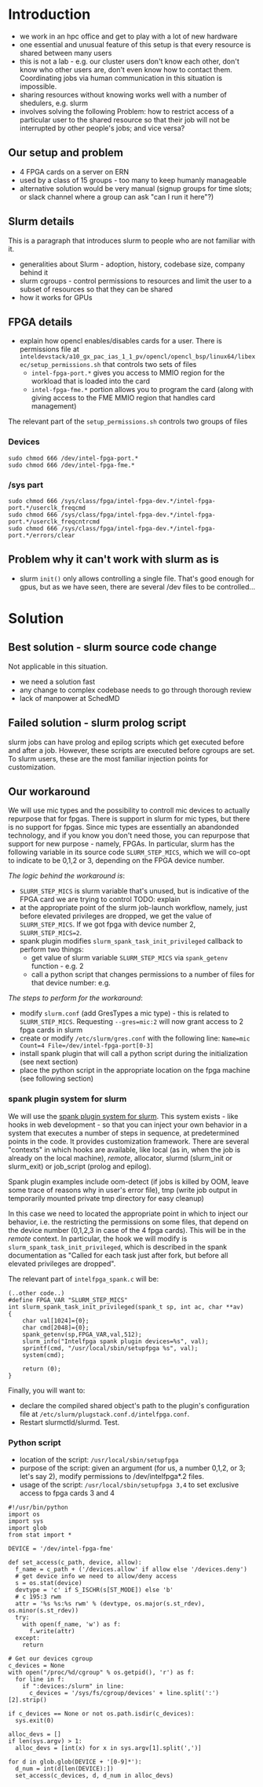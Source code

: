 

# Introduction


- we work in an hpc office and get to play with a lot of new hardware
- one essential and unusual feature of this setup is that every resource is shared between many users
- this is not a lab - e.g. our cluster users don't know each other, don't know who other users are, don't even know how to contact them. Coordinating jobs via human communication in this situation is impossible.
- sharing resources without knowing works well with a number of shedulers, e.g. slurm
- involves solving the following Problem: how to restrict access of a particular user to the shared resource so that their job will not be interrupted by other people's jobs; and vice versa?

## Our setup and problem

- 4 FPGA cards on a server on ERN
- used by a class of 15 groups - too many to keep humanly manageable
- alternative solution would be very manual (signup groups for time slots; or slack channel where a group can ask "can I run it here"?)


## Slurm details

This is a paragraph that introduces slurm to people who are not familiar with it. 
- generalities about Slurm - adoption, history, codebase size, company behind it
- slurm cgroups - control permissions to resources and limit the user to a subset of resources so that they can be shared
- how it works for GPUs


## FPGA details

- explain how opencl enables/disables cards for a user. There is permissions file at `inteldevstack/a10_gx_pac_ias_1_1_pv/opencl/opencl_bsp/linux64/libexec/setup_permissions.sh` that controls two sets of files
  * `intel-fpga-port.*` gives you access to MMIO region for the workload that is loaded into the card
  * `intel-fpga-fme.*` portion allows you to program the card (along with giving access to the FME MMIO region that handles card management) 

The relevant part of the `setup_permissions.sh` controls two groups of files

### Devices

```
sudo chmod 666 /dev/intel-fpga-port.*
sudo chmod 666 /dev/intel-fpga-fme.*
```

### /sys part

```
sudo chmod 666 /sys/class/fpga/intel-fpga-dev.*/intel-fpga-port.*/userclk_freqcmd
sudo chmod 666 /sys/class/fpga/intel-fpga-dev.*/intel-fpga-port.*/userclk_freqcntrcmd
sudo chmod 666 /sys/class/fpga/intel-fpga-dev.*/intel-fpga-port.*/errors/clear
```

## Problem why it can't work with slurm as is

- slurm `init()` only allows controlling a single file. That's good enough for gpus, but as we have seen, there are several /dev files to be controlled... 

# Solution

## Best solution - slurm source code change

Not applicable in this situation. 
- we need a solution fast
- any change to complex codebase needs to go through thorough review
- lack of manpower at SchedMD

## Failed solution - slurm prolog script

slurm jobs can have prolog and epilog scripts which get executed before and after a job. However, these scripts are executed before cgroups are set. To slurm users, these are the 
most familiar injection points for customization. 

## Our workaround

We will use mic types and the possibility to controll mic devices to actually repurpose that for fpgas. There is support in slurm for mic types, but there is no support for
fpgas. Since mic types are essentially an abandonded technology, and if you know you don't need those, you can repurpose that support for new purpose - namely, FPGAs. 
In particular, slurm has the following variable in its source code `SLURM_STEP_MICS`, which we will co-opt to indicate to be 0,1,2 or 3, depending on the FPGA device number. 

*The logic behind the workaround is*: 
- `SLURM_STEP_MICS` is slurm variable that's unused, but is indicative of the FPGA card we are trying to control  TODO: explain
- at the appropriate point of the slurm job-launch workflow, namely, just before elevated privileges are dropped, we get the value of `SLURM_STEP_MICS`. If we got fpga with device number 2, `SLURM_STEP_MICS=2`.
- spank plugin modifies `slurm_spank_task_init_privileged` callback to perform two things: 
  * get value of slurm variable `SLURM_STEP_MICS` via `spank_getenv` function - e.g. 2
  * call a python script that changes permissions to a number of files for that device number: e.g. 

*The steps to perform for the workaround*: 
- modify `slurm.conf` (add GresTypes a mic type) - this is related to `SLURM_STEP_MICS`. Requesting `--gres=mic:2` will now grant access to 2 fpga cards in slurm
- create or modify `/etc/slurm/gres.conf` with the following line: 
```Name=mic Count=4 File=/dev/intel-fpga-port[0-3]```
- install spank plugin that will call a python script during the initialization (see next section)
- place the python script in the appropriate location on the fpga machine (see following section)

### spank plugin system for slurm

We will use the [spank plugin system for slurm](https://slurm.schedmd.com/spank.html). This system exists - like hooks in web development - so that you can inject your own behavior in 
a system that executes a number of steps in sequence, at predetermined points in the code. It provides customization framework. There are several "contexts" in which hooks are available, 
like local (as in, when the job is already on the local machine), _remote_, allocator, slurmd (slurm_init or slurm_exit) or job_script (prolog and epilog). 

Spank plugin examples include oom-detect (if jobs is killed by OOM, leave some trace of reasons why in user's error file), tmp (write job output in temporarily mounted private tmp directory 
for easy cleanup)

In this case we need to located the appropriate point in which to inject our behavior, i.e. the restricting the permissions on some files, that depend on the device number (0,1,2,3 in case of the 4 fpga cards). 
This will be in the _remote_ context. In particular, the hook we will modify is `slurm_spank_task_init_privileged`, which is described in the spank documentation as 
"Called for each task just after fork, but before all elevated privileges are dropped". 

The relevant part of `intelfpga_spank.c` will be: 

```
(..other code..)
#define FPGA_VAR "SLURM_STEP_MICS"
int slurm_spank_task_init_privileged(spank_t sp, int ac, char **av)
{
    char val[1024]={0};
    char cmd[2048]={0};
    spank_getenv(sp,FPGA_VAR,val,512);
    slurm_info("Intelfpga spank plugin devices=%s", val);
    sprintf(cmd, "/usr/local/sbin/setupfpga %s", val);
    system(cmd);

    return (0);
}
```

Finally, you will want to: 

- declare the compiled shared object's path to the plugin's configuration file at `/etc/slurm/plugstack.conf.d/intelfpga.conf`. 
- Restart slurmctld/slurmd. Test.

### Python script
 
- location of the script: `/usr/local/sbin/setupfpga`
- purpose of the script: given an argument (for us, a number 0,1,2, or 3; let's say 2), modify permissions to /dev/intelfpga*.2 files. 
- usage of the script: `/usr/local/sbin/setupfpga 3,4` to set exclusive access to fpga cards 3 and 4 

```
#!/usr/bin/python
import os
import sys
import glob
from stat import *

DEVICE = '/dev/intel-fpga-fme' 

def set_access(c_path, device, allow):
  f_name = c_path + ('/devices.allow' if allow else '/devices.deny')
  # get device info we need to allow/deny access
  s = os.stat(device)
  devtype = 'c' if S_ISCHR(s[ST_MODE]) else 'b'
  # c 195:3 rwm
  attr = '%s %s:%s rwm' % (devtype, os.major(s.st_rdev), os.minor(s.st_rdev))
  try:
    with open(f_name, 'w') as f:
      f.write(attr)
  except:
    return

# Get our devices cgroup
c_devices = None
with open("/proc/%d/cgroup" % os.getpid(), 'r') as f:
  for line in f:
    if ":devices:/slurm" in line:
      c_devices = '/sys/fs/cgroup/devices' + line.split(':')[2].strip()

if c_devices == None or not os.path.isdir(c_devices):
  sys.exit(0)

alloc_devs = []
if len(sys.argv) > 1:
  alloc_devs = [int(x) for x in sys.argv[1].split(',')]

for d in glob.glob(DEVICE + '[0-9]*'):
  d_num = int(d[len(DEVICE):])
  set_access(c_devices, d, d_num in alloc_devs)
```
